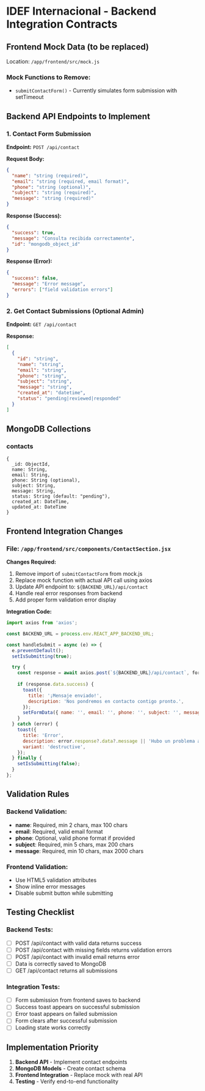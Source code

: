 # IDEF Internacional - Backend Integration Contracts

## Frontend Mock Data (to be replaced)
Location: `/app/frontend/src/mock.js`

### Mock Functions to Remove:
- `submitContactForm()` - Currently simulates form submission with setTimeout

## Backend API Endpoints to Implement

### 1. Contact Form Submission
**Endpoint:** `POST /api/contact`

**Request Body:**
```json
{
  "name": "string (required)",
  "email": "string (required, email format)",
  "phone": "string (optional)",
  "subject": "string (required)",
  "message": "string (required)"
}
```

**Response (Success):**
```json
{
  "success": true,
  "message": "Consulta recibida correctamente",
  "id": "mongodb_object_id"
}
```

**Response (Error):**
```json
{
  "success": false,
  "message": "Error message",
  "errors": ["field validation errors"]
}
```

### 2. Get Contact Submissions (Optional Admin)
**Endpoint:** `GET /api/contact`

**Response:**
```json
[
  {
    "id": "string",
    "name": "string",
    "email": "string",
    "phone": "string",
    "subject": "string",
    "message": "string",
    "created_at": "datetime",
    "status": "pending|reviewed|responded"
  }
]
```

## MongoDB Collections

### contacts
```
{
  _id: ObjectId,
  name: String,
  email: String,
  phone: String (optional),
  subject: String,
  message: String,
  status: String (default: "pending"),
  created_at: DateTime,
  updated_at: DateTime
}
```

## Frontend Integration Changes

### File: `/app/frontend/src/components/ContactSection.jsx`

**Changes Required:**
1. Remove import of `submitContactForm` from mock.js
2. Replace mock function with actual API call using axios
3. Update API endpoint to: `${BACKEND_URL}/api/contact`
4. Handle real error responses from backend
5. Add proper form validation error display

**Integration Code:**
```javascript
import axios from 'axios';

const BACKEND_URL = process.env.REACT_APP_BACKEND_URL;

const handleSubmit = async (e) => {
  e.preventDefault();
  setIsSubmitting(true);

  try {
    const response = await axios.post(`${BACKEND_URL}/api/contact`, formData);
    
    if (response.data.success) {
      toast({
        title: '¡Mensaje enviado!',
        description: 'Nos pondremos en contacto contigo pronto.',
      });
      setFormData({ name: '', email: '', phone: '', subject: '', message: '' });
    }
  } catch (error) {
    toast({
      title: 'Error',
      description: error.response?.data?.message || 'Hubo un problema al enviar el mensaje.',
      variant: 'destructive',
    });
  } finally {
    setIsSubmitting(false);
  }
};
```

## Validation Rules

### Backend Validation:
- **name**: Required, min 2 chars, max 100 chars
- **email**: Required, valid email format
- **phone**: Optional, valid phone format if provided
- **subject**: Required, min 5 chars, max 200 chars
- **message**: Required, min 10 chars, max 2000 chars

### Frontend Validation:
- Use HTML5 validation attributes
- Show inline error messages
- Disable submit button while submitting

## Testing Checklist

### Backend Tests:
- [ ] POST /api/contact with valid data returns success
- [ ] POST /api/contact with missing fields returns validation errors
- [ ] POST /api/contact with invalid email returns error
- [ ] Data is correctly saved to MongoDB
- [ ] GET /api/contact returns all submissions

### Integration Tests:
- [ ] Form submission from frontend saves to backend
- [ ] Success toast appears on successful submission
- [ ] Error toast appears on failed submission
- [ ] Form clears after successful submission
- [ ] Loading state works correctly

## Implementation Priority

1. **Backend API** - Implement contact endpoints
2. **MongoDB Models** - Create contact schema
3. **Frontend Integration** - Replace mock with real API
4. **Testing** - Verify end-to-end functionality
